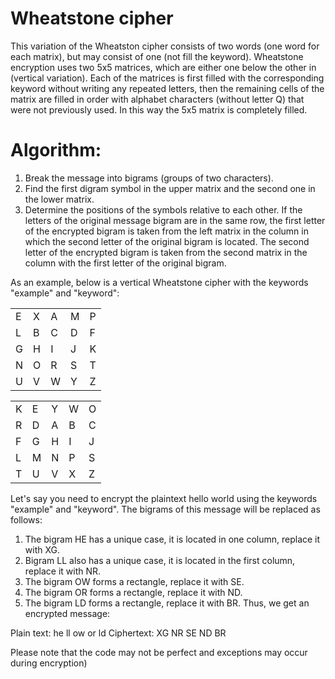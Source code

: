 # Wheatstone cipher
This variation of the Wheatston cipher consists of two words (one word for each matrix), but may consist of one (not fill the keyword).
Wheatstone encryption uses two 5x5 matrices, which are either one below the other in (vertical variation). Each of the matrices is first filled with the corresponding keyword without writing any repeated letters, then the remaining cells of the matrix are filled in order with alphabet characters (without letter Q) that were not previously used. In this way the 5x5 matrix is completely filled.

# Algorithm:
1. Break the message into bigrams (groups of two characters).
2. Find the first digram symbol in the upper matrix and the second one in the lower matrix.
3. Determine the positions of the symbols relative to each other. If the letters of the original message bigram are in the same row, the first letter of the encrypted bigram is taken from the left matrix in the column in which the second letter of the original bigram is located. The second letter of the encrypted bigram is taken from the second matrix in the column with the first letter of the original bigram.

As an example, below is a vertical Wheatstone cipher with the keywords "example" and "keyword":

<table>
  <tr>
    <td>E</td>
    <td>X</td>
    <td>A</td>
    <td>M</td>
    <td>P</td>
  </tr>
  <tr>
    <td>L</td>
    <td>B</td>
    <td>C</td>
    <td>D</td>
    <td>F</td>
  </tr>
  <tr>
    <td>G</td>
    <td>H</td>
    <td>I</td>
    <td>J</td>
    <td>K</td>
  </tr>
  <tr>
    <td>N</td>
    <td>O</td>
    <td>R</td>
    <td>S</td>
    <td>T</td>
  </tr>
  <tr>
    <td>U</td>
    <td>V</td>
    <td>W</td>
    <td>Y</td>
    <td>Z</td>
  </tr>
</table>

<table>
  <tr>
    <td>K</td>
    <td>E</td>
    <td>Y</td>
    <td>W</td>
    <td>O</td>
  </tr>
  <tr>
    <td>R</td>
    <td>D</td>
    <td>A</td>
    <td>B</td>
    <td>C</td>
  </tr>
  <tr>
    <td>F</td>
    <td>G</td>
    <td>H</td>
    <td>I</td>
    <td>J</td>
  </tr>
  <tr>
    <td>L</td>
    <td>M</td>
    <td>N</td>
    <td>P</td>
    <td>S</td>
  </tr>
  <tr>
    <td>T</td>
    <td>U</td>
    <td>V</td>
    <td>X</td>
    <td>Z</td>
  </tr>
</table>

Let's say you need to encrypt the plaintext hello world using the keywords "example" and "keyword". The bigrams of this message will be replaced as follows:
1. The bigram HE has a unique case, it is located in one column, replace it with XG.
2. Bigram LL also has a unique case, it is located in the first column, replace it with NR.
3. The bigram OW forms a rectangle, replace it with SE.
4. The bigram OR forms a rectangle, replace it with ND.
5. The bigram LD forms a rectangle, replace it with BR.
Thus, we get an encrypted message:

Plain text: he ll ow or ld
Ciphertext: XG NR SE ND BR

Please note that the code may not be perfect and exceptions may occur during encryption)
